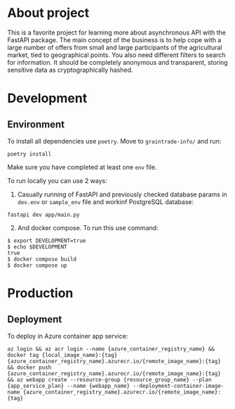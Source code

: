 # About project
This is a favorite project for learning more about asynchronous API with the FastAPI package. The main concept of the business is to help cope with a large number of offers from small and large participants of the agricultural market, tied to geographical points. You also need different filters to search for information.
It should be completely anonymous and transparent, storing sensitive data as cryptographically hashed.

# Development
## Environment
To install all dependencies use `poetry`. Move to `graintrade-info/` and run:
```
poetry install
```
Make sure you have completed at least one `env` file.

To run locally you can use 2 ways:

1. Casually running of FastAPI and previously checked database params in `dev.env` or `sample_env` file and workinf PostgreSQL database:
```
fastapi dev app/main.py
```
2. And docker compose. To run this use command:
```
$ export DEVELOPMENT=true
$ echo $DEVELOPMENT 
true
$ docker compose build
$ docker compose up
```

# Production
## Deployment
To deploy in Azure container app service:
```
az login && az acr login --name {azure_container_registry_name} && docker tag {local_image_name}:{tag} {azure_container_registry_name}.azurecr.io/{remote_image_name}:{tag} && docker push {azure_container_registry_name}.azurecr.io/{remote_image_name}:{tag} && az webapp create --resource-group {resource_group_name} --plan {app_service_plan} --name {webapp_name} --deployment-container-image-name {azure_container_registry_name}.azurecr.io/{remote_image_name}:{tag}
```
